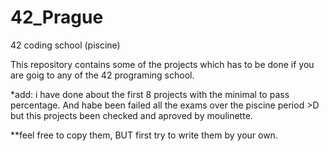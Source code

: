 # 42_Prague
42 coding school (piscine)

This repository contains some of the projects which has to be done if you are goig to any of the 42 programing school. 

*add: i have done about the first 8 projects with the minimal to pass percentage. And habe been failed all the exams over the piscine period >D 
but this projects been checked and aproved by moulinette.

**feel free to copy them, BUT first try to write them by your own. 
